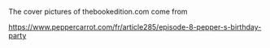 The cover pictures of thebookedition.com come from

https://www.peppercarrot.com/fr/article285/episode-8-pepper-s-birthday-party
